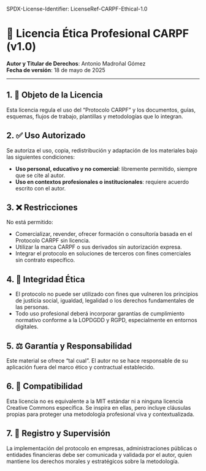 SPDX-License-Identifier: LicenseRef-CARPF-Ethical-1.0

# 📜 Licencia Ética Profesional CARPF (v1.0)

**Autor y Titular de Derechos**: Antonio Madroñal Gómez  
**Fecha de versión**: 18 de mayo de 2025

---

## 1. 🎯 Objeto de la Licencia
Esta licencia regula el uso del “Protocolo CARPF” y los documentos, guías, esquemas, flujos de trabajo, plantillas y metodologías que lo integran.

## 2. ✅ Uso Autorizado
Se autoriza el uso, copia, redistribución y adaptación de los materiales bajo las siguientes condiciones:

- **Uso personal, educativo y no comercial**: libremente permitido, siempre que se cite al autor.  
- **Uso en contextos profesionales o institucionales**: requiere acuerdo escrito con el autor.

## 3. ❌ Restricciones
No está permitido:
- Comercializar, revender, ofrecer formación o consultoría basada en el Protocolo CARPF sin licencia.  
- Utilizar la marca CARPF o sus derivados sin autorización expresa.  
- Integrar el protocolo en soluciones de terceros con fines comerciales sin contrato específico.

## 4. 🧭 Integridad Ética
- El protocolo no puede ser utilizado con fines que vulneren los principios de justicia social, igualdad, legalidad o los derechos fundamentales de las personas.  
- Todo uso profesional deberá incorporar garantías de cumplimiento normativo conforme a la LOPDGDD y RGPD, especialmente en entornos digitales.

## 5. ⚖️ Garantía y Responsabilidad
Este material se ofrece “tal cual”. El autor no se hace responsable de su aplicación fuera del marco ético y contractual establecido.

## 6. 🔄 Compatibilidad
Esta licencia no es equivalente a la MIT estándar ni a ninguna licencia Creative Commons específica. Se inspira en ellas, pero incluye cláusulas propias para proteger una metodología profesional viva y contextualizada.

## 7. 📝 Registro y Supervisión
La implementación del protocolo en empresas, administraciones públicas o entidades financieras debe ser comunicada y validada por el autor, quien mantiene los derechos morales y estratégicos sobre la metodología.
